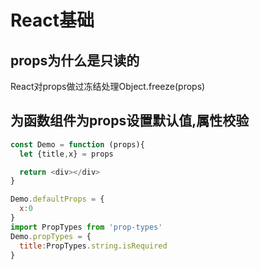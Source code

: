 # React基础

## props为什么是只读的

React对props做过冻结处理Object.freeze(props)

## 为函数组件为props设置默认值,属性校验

```js
const Demo = function (props){
  let {title,x} = props

  return <div></div>
}

Demo.defaultProps = {
  x:0
}
import PropTypes from 'prop-types'
Demo.propTypes = {
  title:PropTypes.string.isRequired
}

```
